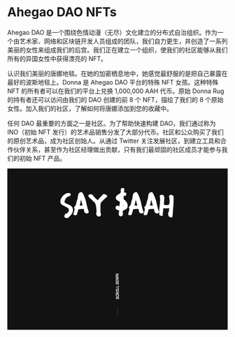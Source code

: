 # Ahegao DAO NFTs

Ahegao DAO 是一个围绕色情动漫（无尽）文化建立的分布式自治组织。作为一个由艺术家、网络和区块链开发人员组成的团队，我们自力更生，并创造了一系列美丽的女性来组成我们的后宫。我们正在建立一个组织，使我们的社区能够从我们所有的异国女性中获得漂亮的 NFT。

认识我们美丽的唐娜地毯。在她的加密栖息地中，她感觉最舒服的是把自己暴露在最好的波斯地毯上。Donna 是 Ahegao DAO 平台的特殊 NFT 女孩。这种特殊 NFT 的所有者可以在我们的平台上兑换 1,000,000 AAH 代币。原始 Donna Rug 的持有者还可以访问由我们的 DAO 创建的前 8 个 NFT，描绘了我们的 8 个原始女性。加入我们的社区，了解如何将唐娜添加到您的收藏中。

任何 DAO 最重要的方面之一是社区。为了帮助快速构建 DAO，我们通过称为 INO（初始 NFT 发行）的艺术品销售分发了大部分代币。社区和公众购买了我们的原创艺术品，成为社区创始人。从通过 Twitter 关注发展社区，到建立工具和合作伙伴关系，甚至作为社区经理做出贡献，只有我们最顽固的社区成员才能参与我们的初始 NFT 产品。

![nft](1662262731781.png)
